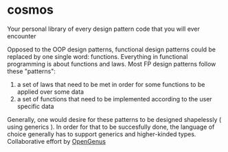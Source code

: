 # cosmos
Your personal library of every design pattern code that you will ever encounter

Opposed to the OOP design patterns, functional design patterns could be replaced by one single word: functions.
Everything in functional programming is about functions and laws.
Most FP design patterns follow these "patterns":
1. a set of laws that need to be met in order for some functions to be applied over some data
2. a set of functions that need to be implemented according to the user specific data

Generally, one would desire for these patterns to be designed shapelessly ( using generics ).
In order for that to be succesfully done, the language of choice generally has to support generics and higher-kinded types.
Collaborative effort by [OpenGenus](https://github.com/opengenus)

